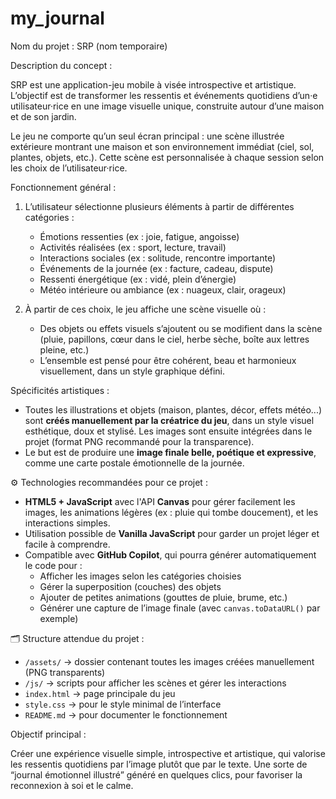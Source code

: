# my_journal
Nom du projet : SRP (nom temporaire)

Description du concept :

SRP est une application-jeu mobile à visée introspective et artistique. L’objectif est de transformer les ressentis et événements quotidiens d’un·e utilisateur·rice en une image visuelle unique, construite autour d’une maison et de son jardin.

Le jeu ne comporte qu’un seul écran principal : une scène illustrée extérieure montrant une maison et son environnement immédiat (ciel, sol, plantes, objets, etc.). Cette scène est personnalisée à chaque session selon les choix de l’utilisateur·rice.

Fonctionnement général :

1. L’utilisateur sélectionne plusieurs éléments à partir de différentes catégories :
   - Émotions ressenties (ex : joie, fatigue, angoisse)
   - Activités réalisées (ex : sport, lecture, travail)
   - Interactions sociales (ex : solitude, rencontre importante)
   - Événements de la journée (ex : facture, cadeau, dispute)
   - Ressenti énergétique (ex : vidé, plein d’énergie)
   - Météo intérieure ou ambiance (ex : nuageux, clair, orageux)

2. À partir de ces choix, le jeu affiche une scène visuelle où :
   - Des objets ou effets visuels s’ajoutent ou se modifient dans la scène (pluie, papillons, cœur dans le ciel, herbe sèche, boîte aux lettres pleine, etc.)
   - L’ensemble est pensé pour être cohérent, beau et harmonieux visuellement, dans un style graphique défini.

Spécificités artistiques :

- Toutes les illustrations et objets (maison, plantes, décor, effets météo...) sont **créés manuellement par la créatrice du jeu**, dans un style visuel esthétique, doux et stylisé. Les images sont ensuite intégrées dans le projet (format PNG recommandé pour la transparence).
- Le but est de produire une **image finale belle, poétique et expressive**, comme une carte postale émotionnelle de la journée.

⚙️ Technologies recommandées pour ce projet :

- **HTML5 + JavaScript** avec l'API **Canvas** pour gérer facilement les images, les animations légères (ex : pluie qui tombe doucement), et les interactions simples.
- Utilisation possible de **Vanilla JavaScript** pour garder un projet léger et facile à comprendre.
- Compatible avec **GitHub Copilot**, qui pourra générer automatiquement le code pour :  
  - Afficher les images selon les catégories choisies  
  - Gérer la superposition (couches) des objets  
  - Ajouter de petites animations (gouttes de pluie, brume, etc.)  
  - Générer une capture de l’image finale (avec `canvas.toDataURL()` par exemple)

🗂 Structure attendue du projet :
- `/assets/` → dossier contenant toutes les images créées manuellement (PNG transparents)
- `/js/` → scripts pour afficher les scènes et gérer les interactions
- `index.html` → page principale du jeu
- `style.css` → pour le style minimal de l’interface
- `README.md` → pour documenter le fonctionnement

Objectif principal :

Créer une expérience visuelle simple, introspective et artistique, qui valorise les ressentis quotidiens par l’image plutôt que par le texte. Une sorte de “journal émotionnel illustré” généré en quelques clics, pour favoriser la reconnexion à soi et le calme.

